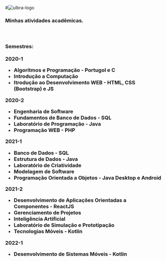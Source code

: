 
#<img src="https://www.ulbra.br/themes/img/site/logo-torres.png" alt="ulbra-logo"/>

<h3><b>Minhas atividades acadêmicas.</b><h3>
<br/><br/>
<b>Semestres:</b>
<br/><br/>
<b>2020-1</b>
<ul>
    <li>Algoritmos e Programação - Portugol e C</li>
    <li>Introdução a Computação</li>
    <li>Itrodução ao Desenvolvimento WEB - HTML, CSS (Bootstrap) e JS</li>
</ul>
<b>2020-2</b>
<ul>
    <li>Engenharia de Software</li>
    <li>Fundamentos de Banco de Dados - SQL</li>
    <li>Laboratório de Programação - Java</li>
    <li>Programação WEB - PHP</li>
</ul>
<b>2021-1</b>
<ul>
    <li>Banco de Dados - SQL</li>
    <li>Estrutura de Dados - Java</li>
    <li>Laboratório de Criatividade</li>
    <li>Modelagem de Software</li>
    <li>Programação Orientada a Objetos - Java Desktop e Android</li>
</ul>
<b>2021-2</b>
<ul>
    <li>Desenvolvimento de Aplicações Orientadas a Componentes - ReactJS</li>
    <li>Gerenciamento de Projetos</li>
    <li>Inteligência Artificial</li>
    <li>Laboratório de Simulação e Prototipação</li>
    <li>Tecnologias Móveis - Kotlin</li>
</ul>
<b>2022-1</b>
<ul>
    <li>Desenvolvimento de Sistemas Móveis - Kotlin</li>
</ul>